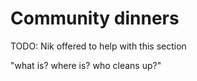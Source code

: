 # Community dinners

TODO: Nik offered to help with this section

"what is? where is? who cleans up?"
